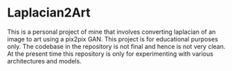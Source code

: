 # Laplacian2Art
This is a personal project of mine that involves converting laplacian of an image to art using a pix2pix GAN. This project is for educational purposes only.
The codebase in the repository is not final and hence is not very clean. At the present time this repository is only for experimenting with various architectures
and models.
